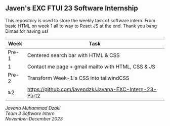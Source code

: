 ## Javen's EXC FTUI 23 Software Internship
This repository is used to store the weekly task of software intern. From basic HTML on week 1 all to way to React JS at the end. Thank you bang Dimas for having us!

| Week | Task |
| ------ | ------ |
| Pre-1 | Centered search bar with HTML & CSS |
| 1 | Contact me page + gmail mailto with HTML, CSS & JS|
| Pre-2 | Transform Week-1's CSS into tailwindCSS|
| ≥2 | https://github.com/javendzk/Javana-EXC-Intern-23-Part2 |

*Javana Muhammad Dzaki  
Team 3 Software Intern  
November-December 2023*

